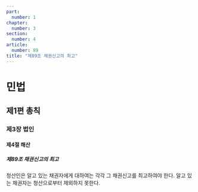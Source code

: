 ```yaml
---
part:
  number: 1
chapter:
  number: 3
section:
  number: 4
article:
  number: 89
title: "제89조 채권신고의 최고"
---
```

# 민법

## 제1편 총칙

### 제3장 법인

#### 제4절 해산

##### 제89조 채권신고의 최고

청산인은 알고 있는 채권자에게 대하여는 각각 그 채권신고를 최고하여야 한다. 알고 있는 채권자는 청산으로부터 제외하지 못한다.
